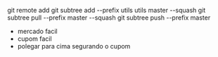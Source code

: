 git remote add <subrepo-remoto> <subrepo-url>
git subtree add --prefix utils utils master --squash
git subtree pull --prefix <subrepo-path> <subrepo-remoto> master --squash
git subtree push --prefix <subrepo-path> <subrepo-remoto> master

- mercado facil
- cupom facil
- polegar para cima segurando o cupom
